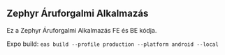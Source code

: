 ## Zephyr Áruforgalmi Alkalmazás

Ez a Zephyr Áruforgalmi Alkalmazás FE és BE kódja.

Expo build: `eas build --profile production --platform android --local`
